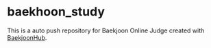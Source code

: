 # baekhoon_study
This is a auto push repository for Baekjoon Online Judge created with [BaekjoonHub](https://github.com/BaekjoonHub/BaekjoonHub).
